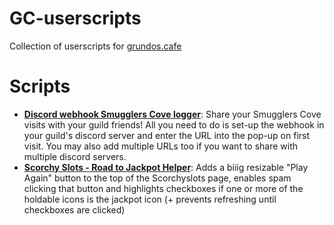 # GC-userscripts
Collection of userscripts for [grundos.cafe](https://www.grundos.cafe)

# Scripts
- [**Discord webhook Smugglers Cove logger**](https://raw.githubusercontent.com/Lavfluff/GC-userscripts/refs/heads/main/gc-discord-webhook-smugglers-cove-logger.js): Share your Smugglers Cove visits with your guild friends! All you need to do is set-up the webhook in your guild's discord server and enter the URL into the pop-up on first visit. You may also add multiple URLs too if you want to share with multiple discord servers.
- [**Scorchy Slots - Road to Jackpot Helper**](https://raw.githubusercontent.com/Lavfluff/GC-userscripts/refs/heads/main/gc-scorchy-slots-road-to-jackpot-helper.js): Adds a biiig resizable "Play Again" button to the top of the Scorchyslots page, enables spam clicking that button and highlights checkboxes if one or more of the holdable icons is the jackpot icon (+ prevents refreshing until checkboxes are clicked)
